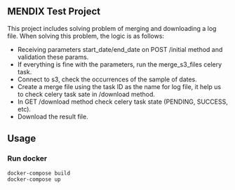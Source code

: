 ## MENDIX Test Project

This project includes solving problem of merging and downloading a log file. 
When solving this problem, the logic is as follows:


* Receiving parameters start_date/end_date on 
POST /initial method and validation these params.
* If everything is fine with the parameters, 
run the merge_s3_files celery task.
* Connect to s3, check the occurrences of the sample of dates.
* Create a merge file using the task ID as the name for log file,
 it help us to check celery task sate in /download method.
* In GET /download method check celery task state (PENDING, SUCCESS, etc). 
* Download the result file.

## Usage

### Run docker

```bash
docker-compose build
docker-compose up
```